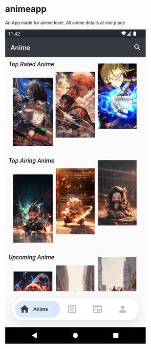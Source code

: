 # animeapp

An App made for anime lover, All anime details at one place

![](Assets/readmeImages/01.png)